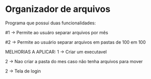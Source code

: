 # Organizador de arquivos

 Programa que possui duas funcionalidades:

 #1 → Permite ao usuáro separar arquivos por mês
 
 #2 → Permite ao usuário separar arquivos em pastas de 100 em 100


MELHORIAS A APLICAR:
1 → Criar um executavel

2 → Nao criar a pasta do mes caso não tenha arquivos para mover

2 → Tela de login